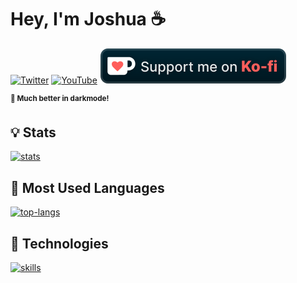 # Hey, I'm Joshua ☕️

[![Twitter](https://raw.githubusercontent.com/intergrav/devins-badges/refs/heads/v3/assets/compact-minimal/social/twitter-singular_vector.svg)](https://twitter.com/jqshuv) [![YouTube](https://raw.githubusercontent.com/intergrav/devins-badges/refs/heads/v3/assets/compact-minimal/social/youtube-singular_vector.svg)](https://youtube.com/channel/UC8dKSn0HpwceuAUCqIQxnzg) [![KoFi](https://raw.githubusercontent.com/intergrav/devins-badges/refs/heads/v3/assets/compact/donate/kofi-singular_vector.svg)](https://ko-fi.com/jqshuv)

<sup>**🛑 Much better in darkmode!**</sup>

<!-- [![Typing SVG](https://readme-typing-svg.herokuapp.com?font=Fira+Code&pause=1000&color=F7F7F7&width=435&lines=Hey+%F0%9F%91%8B%F0%9F%8F%BB;I+am+Joshua)](https://github.com/jqshuv/jqshuv) -->


## 💡 Stats

[![stats](https://readmestats.jqshuv.com/?username=jqshuv&show_icons=true&hide=stars&hide_border=true&bg_color=FF000000&text_color=ffffff&hide_title=true&count_private=true)](https://github.com/jqshuv/jqshuv)

## 💾 Most Used Languages

[![top-langs](https://readmestats.jqshuv.com/top-langs?username=jqshuv&hide_border=true&bg_color=FF000000&text_color=ffffff&hide_title=true&count_private=true)](https://github.com/jqshuv/jqshuv)

## 🔧 Technologies

[![skills](https://skillicons.dev/icons?i=js,ts,supabase,docker,html,css,git,github,githubactions,go,discord,nodejs,vue,react,mongodb,mysql,py,kubernetes,md,bash,cloudflare,nginx,vscode,idea,apple,workers&theme=light)](https://github.com/jqshuv/jqshuv)

